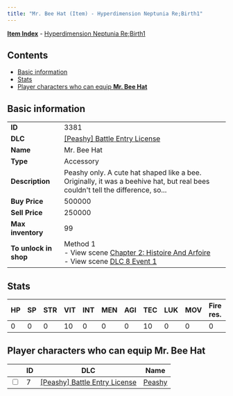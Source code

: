 ```yaml
---
title: "Mr. Bee Hat (Item) - Hyperdimension Neptunia Re;Birth1"
---
```


[**Item Index**](/neptunia/rb1/item/index.html) - [Hyperdimension Neptunia Re;Birth1](/neptunia/rb1)

## Contents

- [Basic information](#basic-information)
- [Stats](#stats)
- [Player characters who can equip **Mr. Bee Hat**](#player-characters-who-can-equip-mr-bee-hat)

## Basic information

|   |   |
| -- | -- |
| **ID** | 3381 |
| **DLC** | [[Peashy] Battle Entry License](/neptunia/rb1/dlc/8-peashy.html) |
| **Name** | Mr. Bee Hat |
| **Type** | Accessory |
| **Description** | Peashy only. A cute hat shaped like a bee. Originally, it was a beehive hat, but real bees couldn't tell the difference, so... |
| **Buy Price** | 500000 |
| **Sell Price** | 250000 |
| **Max inventory** | 99 |
| **To unlock in shop** | Method 1<br />- View scene [Chapter 2: Histoire And Arfoire](/neptunia/rb1/scene/1-201-chapter-2-histoire-and-arfoire.html)<br />- View scene [DLC 8 Event 1](/neptunia/rb1/scene/8-5020-dlc-8-event-1.html) |


## Stats

| HP | SP | STR | VIT | INT | MEN | AGI | TEC | LUK | MOV | Fire res. | Ice res. | Wind res. | Lightning res. |
| -- | -- | --- | --- | --- | --- | --- | --- | --- | --- | --------- | -------- | --------- | -------------- |
| 0 | 0 | 0 | 10 | 0 | 0 | 0 | 10 | 0 | 0 | 0 | 0 | 0 | 0 |


## Player characters who can equip **Mr. Bee Hat**

|    | ID | DLC | Name |
| -- | -- | --- | ---- |
| <input type="checkbox" id="rb1-player-8-7" class="trackbox" /> | 7 | [[Peashy] Battle Entry License](/neptunia/rb1/dlc/8-peashy.html) | [Peashy](/neptunia/rb1/player/8-7-peashy.html) |
